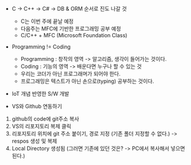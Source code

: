 * C -> C++ -> C# -> DB & ORM 순서로 진도 나갈 것
  * C는 이번 주에 끝날 예정
  * 다음주는 MFC에 기반한 프로그래밍 공부 예정
  * C/C++ + MFC (Microsoft Foundation Class)

* Programming != Coding
  * Programming : 창작의 영역 -> 알고리즘, 생각이 들어가는 것이다.
  * Coding : 기능의 영역 -> 배운다면 누구나 할 수 있는 것
  * 우리는 코더가 아닌 프로그래머가 되어야 한다.
  * 프로그래밍은 텍스트가 아닌 손으로(typing) 공부하는 것이다.

* IoT 개념 반영한 S/W 개발

* VS와 Github 연동하기
1. github의 code에 git주소 복사
2. VS의 리포지토리 복제 클릭
3. 리포지토리 위치에 git 주소 붙이기, 경로 지정 (기존 폴더 지정할 수 없다.) -> respos 생성 및 복제
4. Local Directory 생성됨 (그러면 기존에 있던 것은? -> PC에서 복사해서 넣으면 된다.)
